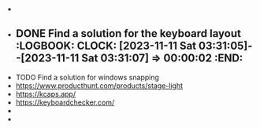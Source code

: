 -
- DONE Find a solution for the keyboard layout
  :LOGBOOK:
  CLOCK: [2023-11-11 Sat 03:31:05]--[2023-11-11 Sat 03:31:07] =>  00:00:02
  :END:
	-
- TODO Find a solution for windows snapping
- https://www.producthunt.com/products/stage-light
- https://kcaps.app/
- https://keyboardchecker.com/
-
-